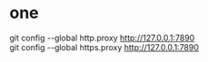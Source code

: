 # one
git config --global http.proxy http://127.0.0.1:7890   
git config --global https.proxy http://127.0.0.1:7890
